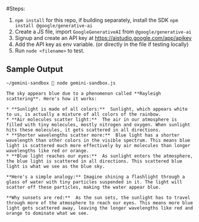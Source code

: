 #Steps:

1. `npm install` for this repo, if building separately, install the SDK `npm install @google/generative-ai`
2. Create a JS file, import `GoogleGenerativeAI` from `@google/generative-ai`
3. Signup and create an API key at https://aistudio.google.com/app/apikey
4. Add the API key as env variable. (or directly in the file if testing locally)
5. Run `node <filename>` to test.

## Sample Output
```
~/gemini-sandbox  node gemini-sandbox.js

The sky appears blue due to a phenomenon called **Rayleigh scattering**. Here's how it works:

* **Sunlight is made of all colors:**  Sunlight, which appears white to us, is actually a mixture of all colors of the rainbow.
* **Air molecules scatter light:**  The air in our atmosphere is filled with tiny molecules, mostly nitrogen and oxygen. When sunlight hits these molecules, it gets scattered in all directions.
* **Shorter wavelengths scatter more:**  Blue light has a shorter wavelength than other colors in the visible spectrum. This means blue light is scattered much more effectively by air molecules than longer wavelengths like red or orange.
* **Blue light reaches our eyes:**  As sunlight enters the atmosphere, the blue light is scattered in all directions. This scattered blue light is what we see as the blue sky.

**Here's a simple analogy:** Imagine shining a flashlight through a glass of water with tiny particles suspended in it. The light will scatter off these particles, making the water appear blue.

**Why sunsets are red:**  As the sun sets, the sunlight has to travel through more of the atmosphere to reach our eyes. This means more blue light gets scattered away, leaving the longer wavelengths like red and orange to dominate what we see.
```
